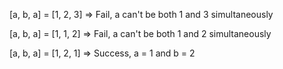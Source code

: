 [a, b, a] = [1, 2, 3]
  => Fail, a can't be both 1 and 3 simultaneously

[a, b, a] = [1, 1, 2]
  => Fail, a can't be both 1 and 2 simultaneously

[a, b, a] = [1, 2, 1]
  => Success, a = 1 and b = 2
